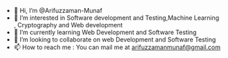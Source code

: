 - 👋 Hi, I’m @Arifuzzaman-Munaf
- 👀 I’m interested in Software development and Testing,Machine Learning , Cryptography and Web development 
- 🌱 I’m currently learning Web Development and Software Testing
- 💞️ I’m looking to collaborate on web Development and Software Testing
- 📫 How to reach me : You can mail me at arifuzzamanmunaf@gmail.com

<!---
Arifuzzaman-Munaf/Arifuzzaman-Munaf is a ✨ special ✨ repository because its `README.md` (this file) appears on your GitHub profile.
You can click the Preview link to take a look at your changes.
--->
